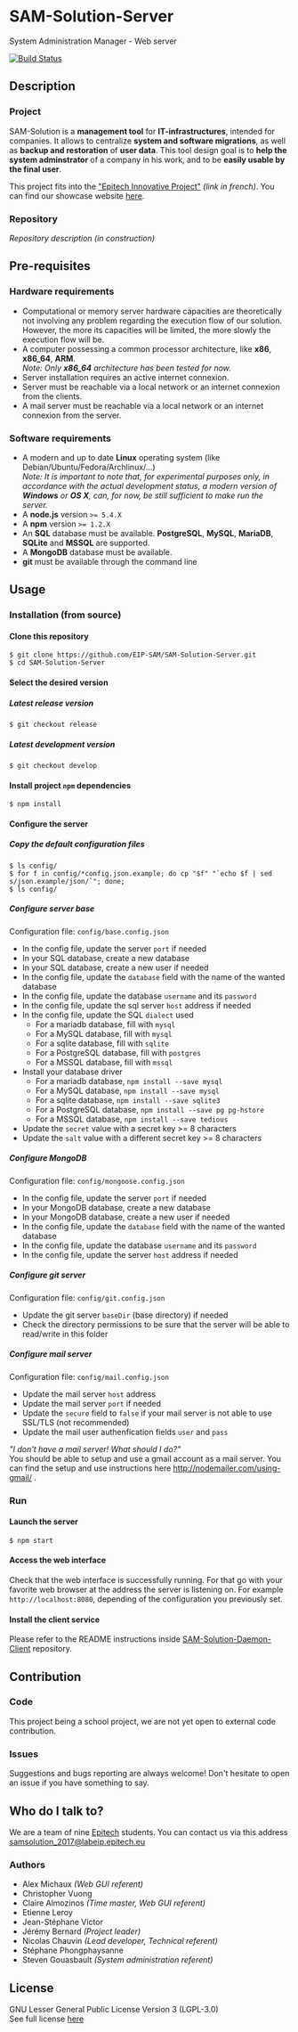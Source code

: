 # SAM-Solution-Server
System Administration Manager - Web server

[![Build Status](https://circleci.com/gh/EIP-SAM/SAM-Solution-Server/tree/develop.svg?style=shield)](https://circleci.com/gh/EIP-SAM/SAM-Solution-Server)

## Description
### Project
SAM-Solution is a __management tool__ for __IT-infrastructures__, intended for companies.
It allows to centralize __system and software migrations__, as well as __backup and restoration__ of __user data__.
This tool design goal is to __help the system adminstrator__ of a company in his work, and to be __easily usable by the final user__.

This project fits into the ["Epitech Innovative Project"](http://www.epitech.eu/epitech-innovative-projects.aspx) *(link in french)*. You can find our showcase website [here](http://eip.epitech.eu/2017/samsolution).

### Repository
*Repository description (in construction)*

## Pre-requisites
### Hardware requirements
* Computational or memory server hardware capacities are theoretically not involving any problem regarding the execution flow of our solution. However, the more its capacities will be limited, the more slowly the execution flow will be.
* A computer possessing a common processor architecture, like __x86__, __x86_64__, __ARM__.  
  *Note: Only __x86_64__ architecture has been tested for now.*
* Server installation requires an active internet connexion.
* Server must be reachable via a local network or an internet connexion from the clients.
* A mail server must be reachable via a local network or an internet connexion from the server.

### Software requirements
* A modern and up to date __Linux__ operating system (like Debian/Ubuntu/Fedora/Archlinux/...)  
  *Note: It is important to note that, for experimental purposes only, in accordance with the actual development status, a modern version of __Windows__ or __OS X__, can, for now, be still sufficient to make run the server.*
* A __node.js__ version `>= 5.4.X`
* A __npm__ version `>= 1.2.X`
* An __SQL__ database must be available. __PostgreSQL__, __MySQL__, __MariaDB__, __SQLite__ and __MSSQL__ are supported.
* A __MongoDB__ database must be available.
* __git__ must be available through the command line

## Usage
### Installation (from source)
#### Clone this repository
```
$ git clone https://github.com/EIP-SAM/SAM-Solution-Server.git
$ cd SAM-Solution-Server
```

#### Select the desired version
##### Latest release version
```
$ git checkout release
```

##### Latest development version
```
$ git checkout develop
```

#### Install project `npm` dependencies
```
$ npm install
```

#### Configure the server
##### Copy the default configuration files
```
$ ls config/
$ for f in config/*config.json.example; do cp "$f" "`echo $f | sed s/json.example/json/`"; done;
$ ls config/
```

##### Configure server base
Configuration file: `config/base.config.json`
* In the config file, update the server `port` if needed
* In your SQL database, create a new database
* In your SQL database, create a new user if needed
* In the config file, update the `database` field with the name of the wanted database
* In the config file, update the database `username` and its `password`
* In the config file, update the sql server `host` address if needed
* In the config file, update the SQL `dialect` used
  * For a mariadb database, fill with `mysql`
  * For a MySQL database, fill with `mysql`
  * For a sqlite database, fill with `sqlite`
  * For a PostgreSQL database, fill with `postgres`
  * For a MSSQL database, fill with `mssql`
* Install your database driver
  * For a mariadb database, `npm install --save mysql`
  * For a MySQL database, `npm install --save mysql`
  * For a sqlite database, `npm install --save sqlite3`
  * For a PostgreSQL database, `npm install --save pg pg-hstore`
  * For a MSSQL database, `npm install --save tedious`
* Update the `secret` value with a secret key >= 8 characters
* Update the `salt` value with a different secret key >= 8 characters

##### Configure MongoDB
Configuration file: `config/mongoose.config.json`
* In the config file, update the server `port` if needed
* In your MongoDB database, create a new database
* In your MongoDB database, create a new user if needed
* In the config file, update the `database` field with the name of the wanted database
* In the config file, update the database `username` and its `password`
* In the config file, update the server `host` address if needed

##### Configure git server
Configuration file: `config/git.config.json`
* Update the git server `baseDir` (base directory) if needed
* Check the directory permissions to be sure that the server will be able to read/write in this folder

##### Configure mail server
Configuration file: `config/mail.config.json`
* Update the mail server `host` address
* Update the mail server `port` if needed
* Update the `secure` field to `false` if your mail server is not able to use SSL/TLS (not recommended)
* Update the mail user authenfication fields `user` and `pass`

*"I don't have a mail server! What should I do?"*  
You should be able to setup and use a gmail account as a mail server. You can find the setup and use instructions here http://nodemailer.com/using-gmail/ .

### Run
#### Launch the server
```
$ npm start
```

#### Access the web interface
Check that the web interface is successfully running. For that go with your favorite web browser at the address the server is listening on. For example `http://localhost:8080`, depending of the configuration you previously set.

#### Install the client service
Please refer to the README instructions inside [SAM-Solution-Daemon-Client](https://github.com/EIP-SAM/SAM-Solution-Daemon-Client) repository.

## Contribution
### Code
This project being a school project, we are not yet open to external code contribution.

### Issues
Suggestions and bugs reporting are always welcome! Don't hesitate to open an issue if you have something to say.

## Who do I talk to?
We are a team of nine [Epitech](https://en.wikipedia.org/wiki/Epitech) students. You can contact us via this address samsolution_2017@labeip.epitech.eu

### Authors
* Alex Michaux *(Web GUI referent)*
* Christopher Vuong
* Claire Almozinos *(Time master, Web GUI referent)*
* Etienne Leroy
* Jean-Stéphane Victor
* Jérémy Bernard *(Project leader)*
* Nicolas Chauvin *(Lead developer, Technical referent)*
* Stéphane Phongphaysanne
* Steven Gouasbault *(System administration referent)*

## License
GNU Lesser General Public License Version 3 (LGPL-3.0)  
See full license [here](https://github.com/EIP-SAM/SAM-Solution-Server/blob/develop/LICENSE)
